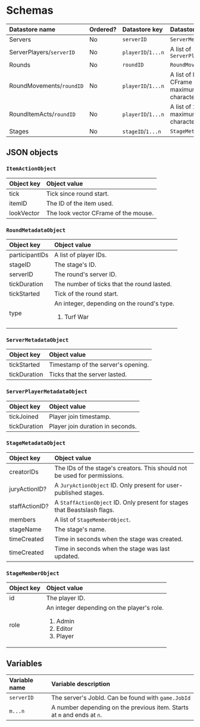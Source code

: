 # Schemas
<table>
  <thead>
    <tr>
      <th align="left">Datastore name</th>
      <th align="left">Ordered?</th>
      <th align="left">Datastore key</th>
      <th align="left">Datastore value</th>
    </tr>
  </thead>
  <tbody>
    <tr>
      <td>Servers</td>
      <td>No</td>
      <td>
        <code>serverID</code>
      </td>
      <td>
        <code>ServerMetadataObject</code>
      </td>
    </tr>
    <tr>
      <td>
        ServerPlayers/<code>serverID</code>
      </td>
      <td>No</td>
      <td>
        <code>playerID</code>/<code>1...n</code>
      </td>
      <td>
        A list of <code>ServerPlayerMetadataObject</code>
      </td>
    </tr>
    <tr>
      <td>Rounds</td>
      <td>No</td>
      <td>
        <code>roundID</code>
      </td>
      <td>
        <code>RoundMovementObject</code>
      </td>
    </tr>
    <tr>
      <td>RoundMovements/<code>roundID</code></td>
      <td>No</td>
      <td>
        <code>playerID</code>/<code>1...n</code>
      </td>
      <td>
        A list of HumanoidRootPart CFrame components, maximum 4 million characters
      </td>
    </tr>
    <tr>
      <td>RoundItemActs/<code>roundID</code></td>
      <td>No</td>
      <td>
        <code>playerID</code>/<code>1...n</code>
      </td>
      <td>
        A list of <code>ItemActionObject</code>, maximum 4 million characters
      </td>
    </tr>
    <tr>
      <td>Stages</td>
      <td>No</td>
      <td>
        <code>stageID</code>/<code>1...n</code>
      </td>
      <td>
        <code>StageMetadataObject</code>
      </td>
    </tr>
  </tbody>
</table>

## JSON objects
### `ItemActionObject`
<table>
  <thead>
    <tr>
      <th align="left">Object key</th>
      <th align="left">Object value</th>
    </tr>
  </thead>
  <tbody>
    <tr>
      <td>tick</td>
      <td>Tick since round start.</td>
    </tr>
    <tr>
      <td>itemID</td>
      <td>The ID of the item used.</td>
    </tr>
    <tr>
      <td>lookVector</td>
      <td>The look vector CFrame of the mouse.</td>
    </tr>
  </tbody>
</table>

### `RoundMetadataObject`
<table>
  <thead>
    <tr>
      <th align="left">Object key</th>
      <th align="left">Object value</th>
    </tr>
  </thead>
  <tbody>
    <tr>
      <td>participantIDs</td>
      <td>A list of player IDs.</td>
    </tr>
    <tr>
      <td>stageID</td>
      <td>The stage's ID.</td>
    </tr>
    <tr>
      <td>serverID</td>
      <td>The round's server ID.</td>
    </tr>
    <tr>
      <td>tickDuration</td>
      <td>The number of ticks that the round lasted.</td>
    </tr>
    <tr>
      <td>tickStarted</td>
      <td>Tick of the round start.</td>
    </tr>
    <tr>
      <td>type</td>
      <td>
        An integer, depending on the round's type.
        <ol>
          <li>Turf War</li>
        </ol>
      </td>
    </tr>
  </tbody>
</table>

### `ServerMetadataObject`
<table>
  <thead>
    <tr>
      <th align="left">Object key</th>
      <th align="left">Object value</th>
    </tr>
  </thead>
  <tbody>
    <tr>
      <td>tickStarted</td>
      <td>Timestamp of the server's opening.</td>
    </tr>
    <tr>
      <td>tickDuration</td>
      <td>Ticks that the server lasted.</td>
    </tr>
  </tbody>
</table>

### `ServerPlayerMetadataObject`
<table>
  <thead>
    <tr>
      <th align="left">Object key</th>
      <th align="left">Object value</th>
    </tr>
  </thead>
  <tbody>
    <tr>
      <td>tickJoined</td>
      <td>Player join timestamp.</td>
    </tr>
    <tr>
      <td>tickDuration</td>
      <td>Player join duration in seconds.</td>
    </tr>
  </tbody>
</table>

### `StageMetadataObject`
<table>
  <thead>
    <tr>
      <th align="left">Object key</th>
      <th align="left">Object value</th>
    </tr>
  </thead>
  <tbody>
    <tr>
      <td>creatorIDs</td>
      <td>The IDs of the stage's creators. This should not be used for permissions.</td>
    </tr>
    <tr>
      <td>juryActionID?</td>
      <td>A <code>JuryActionObject</code> ID. Only present for user-published stages.</td>
    </tr>
    <tr>
      <td>staffActionID?</td>
      <td>A <code>StaffActionObject</code> ID. Only present for stages that Beastslash flags.</td>
    </tr>
    <tr>
      <td>members</td>
      <td>A list of <code>StageMemberObject</code>.</td>
    </tr>
    <tr>
      <td>stageName</td>
      <td>The stage's name.</td>
    </tr>
    <tr>
      <td>timeCreated</td>
      <td>Time in seconds when the stage was created.</td>
    </tr>
    <tr>
      <td>timeCreated</td>
      <td>Time in seconds when the stage was last updated.</td>
    </tr>
  </tbody>
</table>

### `StageMemberObject`
<table>
  <thead>
    <tr>
      <th align="left">Object key</th>
      <th align="left">Object value</th>
    </tr>
  </thead>
  <tbody>
    <tr>
      <td>id</td>
      <td>The player ID.</td>
    </tr>
    <tr>
      <td>role</td>
      <td>
        An integer depending on the player's role.
        <ol>
          <li>Admin</li>
          <li>Editor</li>
          <li>Player</li>
        </ol>
      </td>
    </tr>
  </tbody>
</table>

## Variables
<table>
  <thead>
    <tr>
      <th align="left">Variable name</th>
      <th align="left">Variable description</th>
    </tr>
  </thead>
  <tbody>
    <tr>
      <td>
        <code>serverID</code>
      </td>
      <td>The server's JobId. Can be found with <code>game.JobId</code></td>
    </tr>
    <tr>
      <td>
        <code>m...n</code>
      </td>
      <td>A number depending on the previous item. Starts at <code>m</code> and ends at <code>n</code>.</td>
    </tr>
  </tbody>
</table>

